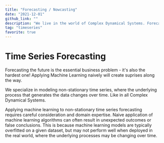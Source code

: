 ```yaml
---
title: "Forecasting / Nowcasting"
date: "2021-12-01"
github_link: ""
description: "We live in the world of Complex Dynamical Systems. Forecasting the future requires a different approach to other Machine Learning fields."
tag: "timeseries"
favorite: true
---
```


# Time Series Forecasting

Forecasting the future is the essential business problem - it's also the hardest one!
Applying Machine Learning naively will create suprises along the way.

We specialize in modeling non-stationary time series, where the underlying process that generates the data changes over time.
Like in all Complex Dynamical Systems.

Applying machine learning to non-stationary time series forecasting requires careful consideration and domain expertise. Naive application of machine learning algorithms can often result in unexpected outcomes or false conclusions. This is because machine learning models are typically overfitted on a given dataset, but may not perform well when deployed in the real world, where the underlying processes may be changing over time.
